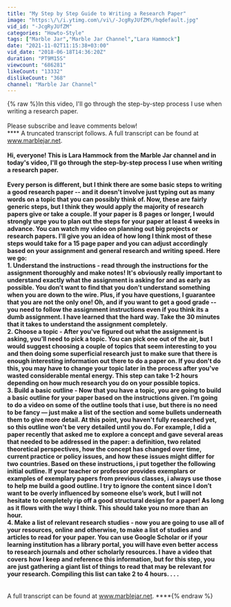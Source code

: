 ```yaml
---
title: "My Step by Step Guide to Writing a Research Paper"
image: "https:\/\/i.ytimg.com\/vi\/-JcgRyJUfZM\/hqdefault.jpg"
vid_id: "-JcgRyJUfZM"
categories: "Howto-Style"
tags: ["Marble Jar","Marble Jar Channel","Lara Hammock"]
date: "2021-11-02T11:15:38+03:00"
vid_date: "2018-06-18T14:36:20Z"
duration: "PT9M15S"
viewcount: "686281"
likeCount: "13332"
dislikeCount: "368"
channel: "Marble Jar Channel"
---
```

{% raw %}In this video, I'll go through the step-by-step process I use when writing a research paper.<br /><br />Please subscribe and leave comments below!<br />**** A truncated transcript follows.  A full transcript can be found at www.marblejar.net. ****<br /><br />Hi, everyone!  This is Lara Hammock from the Marble Jar channel and in today's video, I'll go through the step-by-step process I use when writing a research paper.<br /><br />Every person is different, but I think there are some basic steps to writing a good research paper -- and it doesn't involve just typing out as many words on a topic that you can possibly think of.  Now, these are fairly generic steps, but I think they would apply the majority of research papers give or take a couple.  If your paper is 8 pages or longer, I would strongly urge you to plan out the steps for your paper at least 4 weeks in advance.  You can watch my video on planning out big projects or research papers.  I'll give you an idea of how long I think most of these steps would take for a 15 page paper and you can adjust accordingly based on your assignment and general research and writing speed.  Here we go:<br /> 1. Understand the instructions - read through the instructions for the assignment thoroughly and make notes!  It's obviously really important to understand exactly what the assignment is asking for and as early as possible.  You don’t want to find that you don’t understand something when you are down to the wire.  Plus, if you have questions, I guarantee that you are not the only one!  Oh, and if you want to get a good grade -- you need to follow the assignment instructions even if you think its a dumb assignment.  I have learned that the hard way.  Take the 30 minutes that it takes to understand the assignment completely. <br /> 2. Choose a topic - After you've figured out what the assignment is asking, you’ll need to pick a topic.  You can pick one out of the air, but I would suggest choosing a couple of topics that seem interesting to you and then doing some superficial research just to make sure that there is enough interesting information out there to do a paper on.  If you don't do this, you may have to change your topic later in the process after you've wasted considerable mental energy.  This step can take 1-2 hours depending on how much research you do on your possible topics. <br /> 3. Build a basic outline - Now that you have a topic, you are going to build a basic outline for your paper based on the instructions given.  I’m going to do a video on some of the outline tools that i use, but there is no need to be fancy — just make a list of the section and some bullets underneath them to give more detail. At this point, you haven't fully researched yet, so this outline won't be very detailed until you do.  For example, I did a paper recently that asked me to explore a concept and gave several areas that needed to be addressed in the paper: a definition, two related theoretical perspectives, how the concept has changed over time, current practice or policy issues, and how these issues might differ for two countries.  Based on these instructions, i put together the following initial outline. If your teacher or professor provides exemplars or examples of exemplary papers from previous classes, i always use those to help me build a good outline. I try to ignore the content since I don’t want to be overly influenced by someone else’s work, but I will not hesitate to completely rip off a good structural design for a paper!  As long as it flows with the way I think.  This should take you no more than an hour. <br /> 4. Make a list of relevant research studies - now you are going to use all of your resources, online and otherwise, to make a list of studies and articles to read for your paper.  You can use Google Scholar or if your learning institution has a library portal, you will have even better access to research journals and other scholarly resources. I have a video that covers how I keep and reference this information, but for this step, you are just gathering a giant list of things to read that may be relevant for your research. Compiling this list can take 2 to 4 hours. . . .<br /><br /><br />**** A full transcript can be found at www.marblejar.net. ****{% endraw %}
